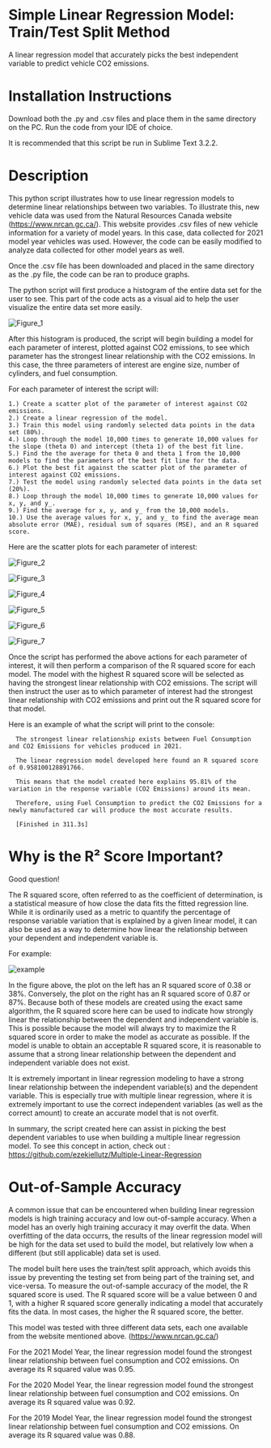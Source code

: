 # Simple Linear Regression Model: Train/Test Split Method
A linear regression model that accurately picks the best independent variable to predict vehicle CO2 emissions.

# Installation Instructions
Download both the .py and .csv files and place them in the same directory on the PC. Run the code from your IDE of choice.

It is recommended that this script be run in Sublime Text 3.2.2. 

# Description
This python script illustrates how to use linear regression models to determine linear relationships between two variables. To illustrate this, new vehicle data was used from the Natural Resources Canada website (https://www.nrcan.gc.ca/). This website provides .csv files of new vehicle information for a variety of model years. In this case, data collected for 2021 model year vehicles was used. However, the code can be easily modified to analyze data collected for other model years as well.

Once the .csv file has been downloaded and placed in the same directory as the .py file, the code can be ran to produce graphs. 

The python script will first produce a histogram of the entire data set for the user to see. This part of the code acts as a visual aid to help the user visualize the entire data set more easily.


   ![Figure_1](https://user-images.githubusercontent.com/83550613/119499749-a2a70e80-bd2c-11eb-89c4-2328489861e9.png)


After this histogram is produced, the script will begin building a model for each parameter of interest, plotted against CO2 emissions, to see which parameter has the strongest linear relationship with the CO2 emissions. In this case, the three parameters of interest are engine size, number of cylinders, and fuel consumption. 

For each parameter of interest the script will:

	1.) Create a scatter plot of the parameter of interest against CO2 emissions.
	2.) Create a linear regression of the model.
	3.) Train this model using randomly selected data points in the data set (80%). 
	4.) Loop through the model 10,000 times to generate 10,000 values for the slope (theta 0) and intercept (theta 1) of the best fit line.
	5.) Find the the average for theta 0 and theta 1 from the 10,000 models to find the parameters of the best fit line for the data.
	6.) Plot the best fit against the scatter plot of the parameter of interest against CO2 emissions. 
	7.) Test the model using randomly selected data points in the data set (20%).
	8.) Loop through the model 10,000 times to generate 10,000 values for x, y, and y_.
	9.) Find the average for x, y, and y_ from the 10,000 models. 
	10.) Use the average values for x, y, and y_ to find the average mean absolute error (MAE), residual sum of squares (MSE), and an R squared score.

Here are the scatter plots for each parameter of interest:


   ![Figure_2](https://user-images.githubusercontent.com/83550613/119589554-a5d7e400-bd98-11eb-8a8e-2d1a17aa3d98.png)
	 
	 
   ![Figure_3](https://user-images.githubusercontent.com/83550613/119589582-b12b0f80-bd98-11eb-8b89-dbcb545c959b.png)
	 
	 
   ![Figure_4](https://user-images.githubusercontent.com/83550613/119589587-b2f4d300-bd98-11eb-87a2-035b1b9c2d48.png)
	 
	 
   ![Figure_5](https://user-images.githubusercontent.com/83550613/119589592-b4be9680-bd98-11eb-8478-99d7e2344951.png)
	 
	 
   ![Figure_6](https://user-images.githubusercontent.com/83550613/119589593-b6885a00-bd98-11eb-8e31-7d783decf391.png)
	 
	 
   ![Figure_7](https://user-images.githubusercontent.com/83550613/119589597-b8eab400-bd98-11eb-8a21-4582ff054e6b.png)


Once the script has performed the above actions for each parameter of interest, it will then perform a comparison of the R squared score for each model. The model with the highest R squared score will be selected as having the strongest linear relationship with CO2 emissions. The script will then instruct the user as to which parameter of interest had the strongest linear relationship with CO2 emissions and print out the R squared score for that model. 

Here is an example of what the script will print to the console:

      The strongest linear relationship exists between Fuel Consumption and CO2 Emissions for vehicles produced in 2021.

      The linear regression model developed here found an R squared score of 0.958100128891766.

      This means that the model created here explains 95.81% of the variation in the response variable (CO2 Emissions) around its mean.

      Therefore, using Fuel Consumption to predict the CO2 Emissions for a newly manufactured car will produce the most accurate results. 

      [Finished in 311.3s]
      
# Why is the R² Score Important?

Good question!

The R squared score, often referred to as the coefficient of determination, is a statistical measure of how close the data fits the fitted regression line. While it is ordinarily used as a metric to quantify the percentage of response variable variation that is explained by a given linear model, it can also be used as a way to determine how linear the relationship between your dependent and independent variable is. 

For example:

![example](https://user-images.githubusercontent.com/83550613/121426750-8c5a9e80-c939-11eb-867b-84dea00d8c50.jpg)

In the figure above, the plot on the left has an R squared score of 0.38 or 38%. Conversely, the plot on the right has an R squared score of 0.87 or 87%. Because both of these models are created using the exact same algorithm, the R squared score here can be used to indicate how strongly linear the relationship between the dependent and independent variable is. This is possible because the model will always try to maximize the R squared score in order to make the model as accurate as possible. If the model is unable to obtain an acceptable R squared score, it is reasonable to assume that a strong linear relationship between the dependent and independent variable does not exist. 

It is extremely important in linear regression modeling to have a strong linear relationship between the independent variable(s) and the dependent variable. This is especially true with multiple linear regression, where it is extremely important to use the correct independent variables (as well as the correct amount) to create an accurate model that is not overfit. 

In summary, the script created here can assist in picking the best dependent variables to use when building a multiple linear regression model. To see this concept in action, check out : https://github.com/ezekiellutz/Multiple-Linear-Regression

# Out-of-Sample Accuracy

A common issue that can be encountered when building linear regression models is high training accuracy and low out-of-sample accuracy. When a model has an overly high training accuracy it may overfit the data. When overfitting of the data occurrs, the results of the linear regression model will be high for the data set used to build the model, but relatively low when a different (but still applicable) data set is used. 

The model built here uses the train/test split approach, which avoids this issue by preventing the testing set from being part of the training set, and vice-versa. To measure the out-of-sample accuracy of the model, the R squared score is used. The R squared score will be a value between 0 and 1, with a higher R squared score generally indicating a model that accurately fits the data. In most cases, the higher the R squared score, the better. 

This model was tested with three different data sets, each one available from the website mentioned above. (https://www.nrcan.gc.ca/)

For the 2021 Model Year, the linear regression model found the strongest linear relationship between fuel consumption and CO2 emissions. On average its R squared value was 0.95.

For the 2020 Model Year, the linear regression model found the strongest linear relationship between fuel consumption and CO2 emissions. On average its R squared value was 0.92.

For the 2019 Model Year, the linear regression model found the strongest linear relationship between fuel consumption and CO2 emissions. On average its R squared value was 0.88.
